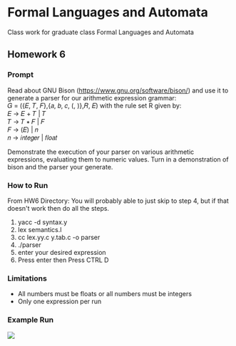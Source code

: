 # Formal Languages and Automata
Class work for graduate class Formal Languages and Automata

## Homework 6

### Prompt
Read about GNU Bison (https://www.gnu.org/software/bison/) and use it to generate a parser for our arithmetic
expression grammar:  
  𝐺 = ({𝐸, 𝑇, 𝐹},{𝑎, 𝑏, 𝑐, (, )},𝑅, 𝐸) with the rule set R given by:  
  𝐸 → 𝐸 + 𝑇 | 𝑇  
  𝑇 → 𝑇 ∗ 𝐹 | 𝐹  
  𝐹 → (𝐸) | 𝑛  
  𝑛 → 𝑖𝑛𝑡𝑒𝑔𝑒𝑟 | 𝑓𝑙𝑜𝑎𝑡  

Demonstrate the execution of your parser on various arithmetic expressions, evaluating them to numeric
values. Turn in a demonstration of bison and the parser your generate.

### How to Run 

From HW6 Directory:
You will probably able to just skip to step 4, but if that doesn't work then do all the steps. 

1. yacc -d syntax.y
2. lex semantics.l
3. cc lex.yy.c y.tab.c -o parser
4. ./parser
5. enter your desired expression
6. Press enter then Press CTRL D
  
### Limitations
- All numbers must be floats or all numbers must be integers
- Only one expression per run

### Example Run

![](https://user-images.githubusercontent.com/17460367/53786087-26704880-3ee0-11e9-8500-7788105c041a.png)
